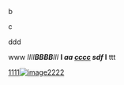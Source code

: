 
b

c

ddd

www *IIII**BBBB**III* **I *aa [cccc](https"://www.bing.com/search?q"=html+italic&pc=MOZI&form=MOZLBR) sdf* I** ttt

[1111![image](http://static.cnbetacdn.com/thumb/article/2016/1210/0d9e2c3e43f3b02.jpg_600x600.jpg)2222](http://static.cnbetacdn.com/thumb/article/2016/1210/0d9e2c3e43f3b02.jpg_600x600.jpg)
